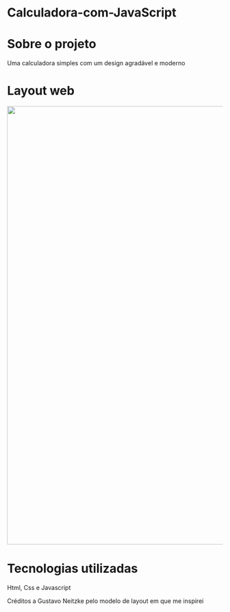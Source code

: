 # Calculadora-com-JavaScript

# Sobre o projeto

Uma calculadora simples com um design agradável e moderno

# Layout web

<div align="center">
<img src="https://user-images.githubusercontent.com/88468443/149751743-23fb9e08-3310-4e47-b6f2-a3933808206e.png" width="1021px" />
</div>

# Tecnologias utilizadas

Html, Css e Javascript

Créditos a Gustavo Neitzke pelo modelo de layout em que me inspirei
